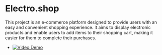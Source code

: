 # Electro.shop
This project is an e-commerce platform designed to provide users with an easy and convenient shopping experience. It aims to display electronic products and enable users to add items to their shopping cart, making it easier for them to complete their purchases. 


- [![Video Demo](https://i9.ytimg.com/vi_webp/R2c192hCcM4/maxresdefault.webp?v=6728a382&sqp=CNTGorkG&rs=AOn4CLAI3xvx_BYf6pCMRzgTYIKedTEpbw)](https://youtu.be/R2c192hCcM4)


